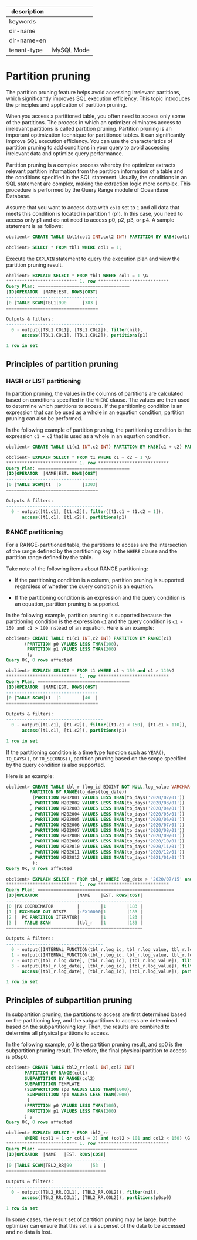 |description||
|---|---|
|keywords||
|dir-name||
|dir-name-en||
|tenant-type|MySQL Mode|

# Partition pruning

The partition pruning feature helps avoid accessing irrelevant partitions, which significantly improves SQL execution efficiency. This topic introduces the principles and application of partition pruning.

When you access a partitioned table, you often need to access only some of the partitions. The process in which an optimizer eliminates access to irrelevant partitions is called partition pruning. Partition pruning is an important optimization technique for partitioned tables. It can significantly improve SQL execution efficiency. You can use the characteristics of partition pruning to add conditions in your query to avoid accessing irrelevant data and optimize query performance.

Partition pruning is a complex process whereby the optimizer extracts relevant partition information from the partition information of a table and the conditions specified in the SQL statement. Usually, the conditions in an SQL statement are complex, making the extraction logic more complex. This procedure is performed by the Query Range module of OceanBase Database.

Assume that you want to access data with `col1` set to `1` and all data that meets this condition is located in partition 1 (p1). In this case, you need to access only p1 and do not need to access p0, p2, p3, or p4. A sample statement is as follows:

```sql
obclient> CREATE TABLE tbl1(col1 INT,col2 INT) PARTITION BY HASH(col1) PARTITIONS 5;

obclient> SELECT * FROM tbl1 WHERE col1 = 1;
```

Execute the `EXPLAIN` statement to query the execution plan and view the partition pruning result.

```sql
obclient> EXPLAIN SELECT * FROM tbl1 WHERE col1 = 1 \G
*************************** 1. row ***************************
Query Plan: ===================================
|ID|OPERATOR  |NAME|EST. ROWS|COST|
-----------------------------------
|0 |TABLE SCAN|TBL1|990      |383 |
===================================

Outputs & filters:
-------------------------------------
  0 - output([TBL1.COL1], [TBL1.COL2]), filter(nil),
      access([TBL1.COL1], [TBL1.COL2]), partitions(p1)

1 row in set
```

## Principles of partition pruning

### HASH or LIST partitioning

In partition pruning, the values in the columns of partitions are calculated based on conditions specified in the `WHERE` clause. The values are then used to determine which partitions to access. If the partitioning condition is an expression that can be used as a whole in an equation condition, partition pruning can also be performed.

In the following example of partition pruning, the partitioning condition is the expression `c1 + c2` that is used as a whole in an equation condition.

```sql
obclient> CREATE TABLE t1(c1 INT,c2 INT) PARTITION BY HASH(c1 + c2) PARTITIONS 5;

obclient> EXPLAIN SELECT * FROM t1 WHERE c1 + c2 = 1 \G
*************************** 1. row ***************************
Query Plan: ===================================
|ID|OPERATOR  |NAME|EST. ROWS|COST|
-----------------------------------
|0 |TABLE SCAN|t1  |5        |1303|
===================================

Outputs & filters:
-------------------------------------
  0 - output([t1.c1], [t1.c2]), filter([t1.c1 + t1.c2 = 1]),
      access([t1.c1], [t1.c2]), partitions(p1)
```

### RANGE partitioning

For a RANGE-partitioned table, the partitions to access are the intersection of the range defined by the partitioning key in the `WHERE` clause and the partition range defined by the table.

Take note of the following items about RANGE partitioning:

* If the partitioning condition is a column, partition pruning is supported regardless of whether the query condition is an equation.

* If the partitioning condition is an expression and the query condition is an equation, partition pruning is supported.

In the following example, partition pruning is supported because the partitioning condition is the expression `c1` and the query condition is `c1 < 150 and c1 > 100` instead of an equation. Here is an example:

```sql
obclient> CREATE TABLE t1(c1 INT,c2 INT) PARTITION BY RANGE(c1)
       (PARTITION p0 VALUES LESS THAN(100),
        PARTITION p1 VALUES LESS THAN(200)
        );
Query OK, 0 rows affected

obclient> EXPLAIN SELECT * FROM t1 WHERE c1 < 150 and c1 > 110\G
*************************** 1. row ***************************
Query Plan: ===================================
|ID|OPERATOR  |NAME|EST. ROWS|COST|
-----------------------------------
|0 |TABLE SCAN|t1  |1        |46  |
===================================

Outputs & filters:
-------------------------------------
  0 - output([t1.c1], [t1.c2]), filter([t1.c1 < 150], [t1.c1 > 110]),
      access([t1.c1], [t1.c2]), partitions(p1)

1 row in set
```

If the partitioning condition is a time type function such as `YEAR()`, `TO_DAYS()`, or `TO_SECONDS()`, partition pruning based on the scope specified by the query condition is also supported.

Here is an example:

```sql
obclient> CREATE TABLE tbl_r (log_id BIGINT NOT NULL,log_value VARCHAR(50),log_date datetime NOT NULL)
         PARTITION BY RANGE(to_days(log_date))
          (PARTITION M202001 VALUES LESS THAN(to_days('2020/02/01'))
         , PARTITION M202002 VALUES LESS THAN(to_days('2020/03/01'))
         , PARTITION M202003 VALUES LESS THAN(to_days('2020/04/01'))
         , PARTITION M202004 VALUES LESS THAN(to_days('2020/05/01'))
         , PARTITION M202005 VALUES LESS THAN(to_days('2020/06/01'))
         , PARTITION M202006 VALUES LESS THAN(to_days('2020/07/01'))
         , PARTITION M202007 VALUES LESS THAN(to_days('2020/08/01'))
         , PARTITION M202008 VALUES LESS THAN(to_days('2020/09/01'))
         , PARTITION M202009 VALUES LESS THAN(to_days('2020/10/01'))
         , PARTITION M202010 VALUES LESS THAN(to_days('2020/11/01'))
         , PARTITION M202011 VALUES LESS THAN(to_days('2020/12/01'))
         , PARTITION M202012 VALUES LESS THAN(to_days('2021/01/01'))
          );
Query OK, 0 rows affected

obclient> EXPLAIN SELECT * FROM tbl_r WHERE log_date > '2020/07/15' and log_date <'2020/10/07'\G
*************************** 1. row ***************************
Query Plan: ====================================================
|ID|OPERATOR               |NAME    |EST. ROWS|COST|
----------------------------------------------------
|0 |PX COORDINATOR         |        |1        |183 |
|1 | EXCHANGE OUT DISTR    |:EX10000|1        |183 |
|2 |  PX PARTITION ITERATOR|        |1        |183 |
|3 |   TABLE SCAN          |tbl_r   |1        |183 |
====================================================

Outputs & filters:
-------------------------------------
  0 - output([INTERNAL_FUNCTION(tbl_r.log_id, tbl_r.log_value, tbl_r.log_date)]), filter(nil)
  1 - output([INTERNAL_FUNCTION(tbl_r.log_id, tbl_r.log_value, tbl_r.log_date)]), filter(nil), dop=1
  2 - output([tbl_r.log_date], [tbl_r.log_id], [tbl_r.log_value]), filter(nil)
  3 - output([tbl_r.log_date], [tbl_r.log_id], [tbl_r.log_value]), filter([tbl_r.log_date > ?], [tbl_r.log_date < ?]),
      access([tbl_r.log_date], [tbl_r.log_id], [tbl_r.log_value]), partitions(p[6-9])

1 row in set
```

## Principles of subpartition pruning

In subpartition pruning, the partitions to access are first determined based on the partitioning key, and the subpartitions to access are determined based on the subpartitioning key. Then, the results are combined to determine all physical partitions to access.

In the following example, p0 is the partition pruning result, and sp0 is the subpartition pruning result. Therefore, the final physical partition to access is p0sp0.

```sql
obclient> CREATE TABLE tbl2_rr(col1 INT,col2 INT)
       PARTITION BY RANGE(col1)
       SUBPARTITION BY RANGE(col2)
       SUBPARTITION TEMPLATE
       (SUBPARTITION sp0 VALUES LESS THAN(1000),
        SUBPARTITION sp1 VALUES LESS THAN(2000)
        )
       (PARTITION p0 VALUES LESS THAN(100),
        PARTITION p1 VALUES LESS THAN(200)
       ) ;
Query OK, 0 rows affected

obclient> EXPLAIN SELECT * FROM tbl2_rr
       WHERE (col1 = 1 or col1 = 2) and (col2 > 101 and col2 < 150) \G
*************************** 1. row ***************************
Query Plan: ======================================
|ID|OPERATOR  |NAME   |EST. ROWS|COST|
--------------------------------------
|0 |TABLE SCAN|TBL2_RR|99       |53  |
======================================

Outputs & filters:
-------------------------------------
  0 - output([TBL2_RR.COL1], [TBL2_RR.COL2]), filter(nil),
      access([TBL2_RR.COL1], [TBL2_RR.COL2]), partitions(p0sp0)

1 row in set
```

In some cases, the result set of partition pruning may be large, but the optimizer can ensure that this set is a superset of the data to be accessed and no data is lost.
